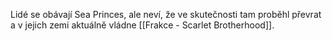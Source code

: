 Lidé se obávají Sea Princes, ale neví, že ve skutečnosti tam proběhl převrat a v jejich zemi aktuálně vládne [[Frakce - Scarlet Brotherhood]].